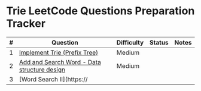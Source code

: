 # Trie LeetCode Questions Preparation Tracker

| #  | Question                                                                                  | Difficulty | Status   | Notes                                  |
|----|-------------------------------------------------------------------------------------------|------------|----------|----------------------------------------|
| 1  | [Implement Trie (Prefix Tree)](https://leetcode.com/problems/implement-trie-prefix-tree/) | Medium     |        |                                        |
| 2  | [Add and Search Word - Data structure design](https://leetcode.com/problems/add-and-search-word-data-structure-design/) | Medium |        |                                        |
| 3  | [Word Search II](https://
